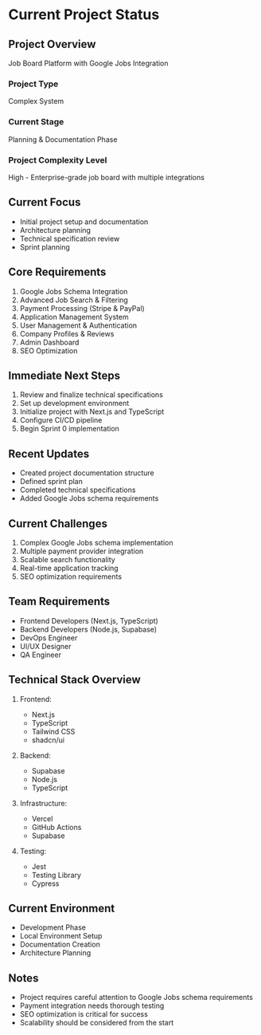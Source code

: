 # Current Project Status

## Project Overview

Job Board Platform with Google Jobs Integration

### Project Type

Complex System

### Current Stage

Planning & Documentation Phase

### Project Complexity Level

High - Enterprise-grade job board with multiple integrations

## Current Focus

- Initial project setup and documentation
- Architecture planning
- Technical specification review
- Sprint planning

## Core Requirements

1. Google Jobs Schema Integration
2. Advanced Job Search & Filtering
3. Payment Processing (Stripe & PayPal)
4. Application Management System
5. User Management & Authentication
6. Company Profiles & Reviews
7. Admin Dashboard
8. SEO Optimization

## Immediate Next Steps

1. Review and finalize technical specifications
2. Set up development environment
3. Initialize project with Next.js and TypeScript
4. Configure CI/CD pipeline
5. Begin Sprint 0 implementation

## Recent Updates

- Created project documentation structure
- Defined sprint plan
- Completed technical specifications
- Added Google Jobs schema requirements

## Current Challenges

1. Complex Google Jobs schema implementation
2. Multiple payment provider integration
3. Scalable search functionality
4. Real-time application tracking
5. SEO optimization requirements

## Team Requirements

- Frontend Developers (Next.js, TypeScript)
- Backend Developers (Node.js, Supabase)
- DevOps Engineer
- UI/UX Designer
- QA Engineer

## Technical Stack Overview

1. Frontend:
   - Next.js
   - TypeScript
   - Tailwind CSS
   - shadcn/ui

2. Backend:
   - Supabase
   - Node.js
   - TypeScript

3. Infrastructure:
   - Vercel
   - GitHub Actions
   - Supabase

4. Testing:
   - Jest
   - Testing Library
   - Cypress

## Current Environment

- Development Phase
- Local Environment Setup
- Documentation Creation
- Architecture Planning

## Notes

- Project requires careful attention to Google Jobs schema requirements
- Payment integration needs thorough testing
- SEO optimization is critical for success
- Scalability should be considered from the start
